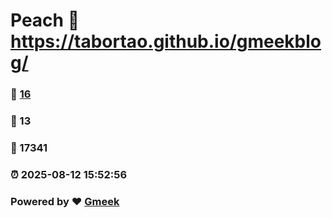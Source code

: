 # Peach :link: https://tabortao.github.io/gmeekblog/ 
### :page_facing_up: [16](https://tabortao.github.io/gmeekblog//tag.html) 
### :speech_balloon: 13 
### :hibiscus: 17341 
### :alarm_clock: 2025-08-12 15:52:56 
### Powered by :heart: [Gmeek](https://github.com/Meekdai/Gmeek)
